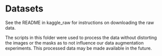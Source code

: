 # Datasets

See the README in kaggle_raw for instructions on downloading the raw data.

The scripts in this folder were used to process the data without distorting
the images or the masks as to not influence our data augmentation experiments.
This processed data may be made available in the future.
